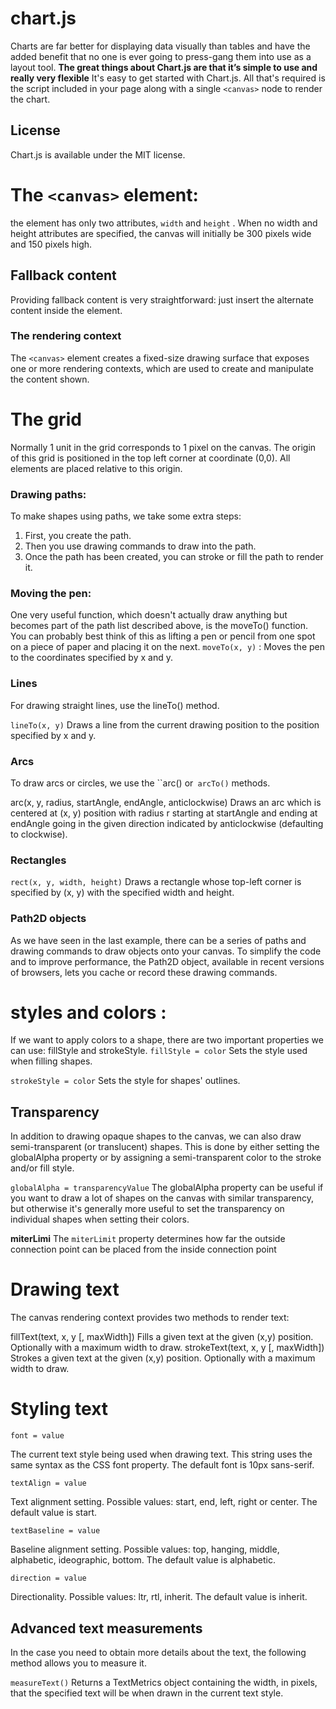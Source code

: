 # chart.js

Charts are far better for displaying data visually than tables and have the added benefit that no one is ever going to press-gang them into use as a layout tool.
**The great things about Chart.js are that it’s simple to use and really very flexible**
It's easy to get started with Chart.js. All that's required is the script included in your page along with a single `<canvas>` node to render the chart.
## License
Chart.js is available under the MIT license.
# The `<canvas>` element:
 the <canvas> element has only two attributes, `width` and `height` .
When no width and height attributes are specified, the canvas will initially be 300 pixels wide and 150 pixels high. 
## Fallback content
Providing fallback content is very straightforward: just insert the alternate content inside the <canvas> element.

### The rendering context
The `<canvas>` element creates a fixed-size drawing surface that exposes one or more rendering contexts, which are used to create and manipulate the content shown.

# The grid
 Normally 1 unit in the grid corresponds to 1 pixel on the canvas. The origin of this grid is positioned in the top left corner at coordinate (0,0).
All elements are placed relative to this origin.

### Drawing paths:
To make shapes using paths, we take some extra steps:

1. First, you create the path.
2. Then you use drawing commands to draw into the path.
3. Once the path has been created, you can stroke or fill the path to render it.


### Moving the pen:

One very useful function, which doesn't actually draw anything but becomes part of the path list described above, is the moveTo() function. You can probably best think of this as lifting a pen or pencil from one spot on a piece of paper and placing it on the next.
`moveTo(x, y)` :
Moves the pen to the coordinates specified by x and y.
### Lines

For drawing straight lines, use the lineTo() method.

`lineTo(x, y)`
Draws a line from the current drawing position to the position specified by x and y.

### Arcs

To draw arcs or circles, we use the ``arc() or` arcTo()` methods.


arc(x, y, radius, startAngle, endAngle, anticlockwise)
Draws an arc which is centered at (x, y) position with radius r starting at startAngle and ending at endAngle going in the given direction indicated by anticlockwise (defaulting to clockwise).

### Rectangles
`rect(x, y, width, height)`
Draws a rectangle whose top-left corner is specified by (x, y) with the specified width and height.

### Path2D objects

As we have seen in the last example, there can be a series of paths and drawing commands to draw objects onto your canvas. To simplify the code and to improve performance, the Path2D object, available in recent versions of browsers, lets you cache or record these drawing commands.

# styles and colors :
If we want to apply colors to a shape, there are two important properties we can use: fillStyle and strokeStyle.
`fillStyle = color`
Sets the style used when filling shapes.

`strokeStyle = color`
Sets the style for shapes' outlines.

## Transparency

In addition to drawing opaque shapes to the canvas, we can also draw semi-transparent (or translucent) shapes. This is done by either setting the globalAlpha property or by assigning a semi-transparent color to the stroke and/or fill style.

`globalAlpha = transparencyValue`
The globalAlpha property can be useful if you want to draw a lot of shapes on the canvas with similar transparency, but otherwise it's generally more useful to set the transparency on individual shapes when setting their colors.

**miterLimi**
The `miterLimit` property determines how far the outside connection point can be placed from the inside connection point

# Drawing text 

The canvas rendering context provides two methods to render text:

fillText(text, x, y [, maxWidth])
Fills a given text at the given (x,y) position. Optionally with a maximum width to draw.
strokeText(text, x, y [, maxWidth])
Strokes a given text at the given (x,y) position. Optionally with a maximum width to draw.

# Styling text
`font = value`

The current text style being used when drawing text. This string uses the same syntax as the CSS font property. The default font is 10px sans-serif.

`textAlign = value`

Text alignment setting. Possible values: start, end, left, right or center. The default value is start.

`textBaseline = value`

Baseline alignment setting. Possible values: top, hanging, middle, alphabetic, ideographic, bottom. The default value is alphabetic.

`direction = value`

Directionality. Possible values: ltr, rtl, inherit. The default value is inherit.

## Advanced text measurements
In the case you need to obtain more details about the text, the following method allows you to measure it.

`measureText()`
Returns a TextMetrics object containing the width, in pixels, that the specified text will be when drawn in the current text style.

















